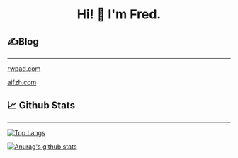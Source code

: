 

<!--
**FredBrock/fredbrock** is a ✨ _special_ ✨ repository because its `README.md` (this file) appears on your GitHub profile.
### Hi there 👋
Here are some ideas to get you started:

- 🔭 I’m currently working on ...
- 🌱 I’m currently learning ...
- 👯 I’m looking to collaborate on ...
- 🤔 I’m looking for help with ...
- 💬 Ask me about ...
- 📫 How to reach me: ...
- 😄 Pronouns: ...
- ⚡ Fun fact: ...
-->


<h1 align='center'> Hi! 👋 I'm Fred.</h1>



## ✍️Blog

------

[rwpad.com](https://www.rwpad.com/)

[aifzh.com](https://aifzh.com/)

## 📈 Github Stats

------

[![Top Langs](https://github-readme-stats.vercel.app/api/top-langs/?username=fredbrock&layout=compact&title_color=0366d6)](https://github.com/anuraghazra/github-readme-stats)



[![Anurag's github stats](https://github-readme-stats.vercel.app/api?username=fredbrock&count_private=true&show_icons=true&hide=prs,contribs&title_color=0366d6&icon_color=0366d6)](https://github.com/anuraghazra/github-readme-stats)
